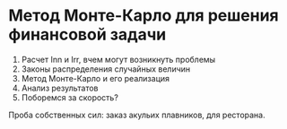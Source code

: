 # Метод Монте-Карло для решения финансовой задачи

1. Расчет Inn и Irr, вчем могут возникнуть проблемы
2. Законы распределения случайных величин
3. Метод Монте-Карло и его реализация
4. Анализ результатов
5. Поборемся за скорость?

Проба собственных сил: заказ акульих плавников, для ресторана.
